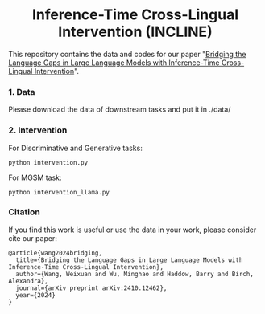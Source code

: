 <div align="center">
<h1>
Inference-Time Cross-Lingual Intervention (INCLINE)
</h1>
</div>

This repository contains the data and codes for our paper "[Bridging the Language Gaps in Large Language Models with Inference-Time Cross-Lingual Intervention](https://arxiv.org/pdf/2410.12462)".

### 1. Data 

Please download the data of downstream tasks and put it in ./data/

### 2. Intervention

For Discriminative and Generative tasks:

```
python intervention.py
```

For MGSM task:

```
python intervention_llama.py
```


### Citation
If you find this work is useful or use the data in your work, please consider cite our paper:

```
@article{wang2024bridging,
  title={Bridging the Language Gaps in Large Language Models with Inference-Time Cross-Lingual Intervention},
  author={Wang, Weixuan and Wu, Minghao and Haddow, Barry and Birch, Alexandra},
  journal={arXiv preprint arXiv:2410.12462},
  year={2024}
}
```
